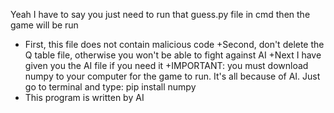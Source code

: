 Yeah I have to say you just need to run that guess.py file in cmd then the game will be run 
+ First, this file does not contain malicious code 
+Second, don't delete the Q table file, otherwise you won't be able to fight against AI 
+Next I have given you the AI file if you need it 
+IMPORTANT: you must download numpy to your computer for the game to run. It's all because of AI. Just go to terminal and type: pip install numpy
+ This program is written by AI
                              
